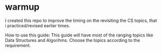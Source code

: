 # warmup
I created this repo to improve the timing on the revisiting the CS topics, that i practiced/revised earlier times. 

How to use this guide:
This guide will have most of the ranging topics like Data Structures and Algorihms. Choose the topics according to the requirement.

